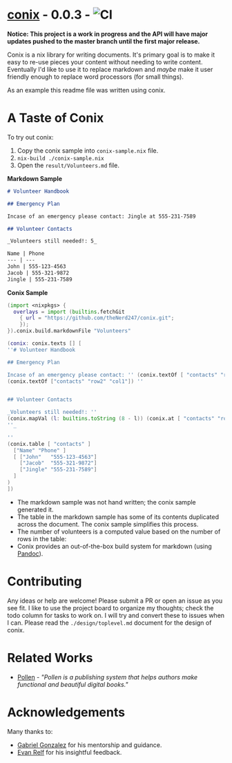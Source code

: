 # <a href="https://github.com/theNerd247/conix.git">conix</a> - 0.0.3 - ![CI](https://github.com/theNerd247/conix/workflows/CI/badge.svg?branch=master)
**Notice: This project is a work in progress and the API will have major
updates pushed to the master branch until the first major release.**

Conix is a nix library for writing documents. It's primary goal is to make it
easy to re-use pieces your content without needing to write content.
Eventually I'd like to use it to replace markdown and _maybe_ make it user
friendly enough to replace word processors (for small things).

As an example this readme file was written using conix.

# A Taste of Conix

To try out conix:

1. Copy the conix sample into `conix-sample.nix` file.
1. `nix-build ./conix-sample.nix`
1. Open the `result/Volunteers.md` file. 

__Markdown Sample__
```markdown
# Volunteer Handbook

## Emergency Plan

Incase of an emergency please contact: Jingle at 555-231-7589

## Volunteer Contacts 

_Volunteers still needed!: 5_

Name | Phone
--- | ---
John | 555-123-4563
Jacob | 555-321-9872
Jingle | 555-231-7589
```

__Conix Sample__
```nix
(import <nixpkgs> { 
  overlays = import (builtins.fetchGit
    { url = "https://github.com/theNerd247/conix.git";
    });
}).conix.build.markdownFile "Volunteers" 

(conix: conix.texts [] [
''# Volunteer Handbook

## Emergency Plan

Incase of an emergency please contact: '' (conix.textOf [ "contacts" "row2" "col0" ])" at "
(conix.textOf ["contacts" "row2" "col1"]) ''


## Volunteer Contacts 

_Volunteers still needed!: ''
(conix.mapVal (l: builtins.toString (8 - l)) (conix.at [ "contacts" "rows" "length"]))
''_

'' 
(conix.table [ "contacts" ]
  ["Name" "Phone" ]
  [ ["John"   "555-123-4563"]
    ["Jacob"  "555-321-9872"]
    ["Jingle" "555-231-7589"]
  ]
)
])

```

* The markdown sample was not hand written; the conix sample generated it.
* The table in the markdown sample has some of its contents duplicated across
the document. The conix sample simplifies this process.
* The number of volunteers is a computed value based on the number of rows in 
  the table:
* Conix provides an out-of-the-box build system for markdown (using
[Pandoc](https://pandoc.org)).

# Contributing

Any ideas or help are welcome! Please submit a PR or open an issue as you see
fit. I like to use the project board to organize my thoughts; check the todo
column for tasks to work on. I will try and convert these to issues when I can.
Please read the `./design/toplevel.md` document for the design of conix.


# Related Works

* [Pollen](https://docs.racket-lang.org/pollen/) - _"Pollen is a publishing
system that helps authors make functional and beautiful digital books."_

# Acknowledgements

Many thanks to:

  * [Gabriel Gonzalez]() for his mentorship and guidance. 
  * [Evan Relf]() for his insightful feedback.

